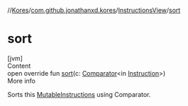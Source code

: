 //[Kores](../../index.md)/[com.github.jonathanxd.kores](../index.md)/[InstructionsView](index.md)/[sort](sort.md)



# sort  
[jvm]  
Content  
open override fun [sort](sort.md)(c: [Comparator](https://docs.oracle.com/javase/8/docs/api/java/util/Comparator.html)<in [Instruction](../-instruction/index.md)>)  
More info  


Sorts this [MutableInstructions](../-mutable-instructions/index.md) using Comparator.

  



